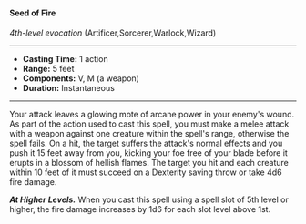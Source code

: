 #### Seed of Fire
*4th-level evocation* (Artificer,Sorcerer,Warlock,Wizard)
___
- **Casting Time:** 1 action
- **Range:** 5 feet
- **Components:** V, M (a weapon)
- **Duration:** Instantaneous
---
Your attack leaves a glowing mote of arcane power
in your enemy's wound. As part of the action used
to cast this spell, you must make a melee attack
with a weapon against one creature within the
spell's range, otherwise the spell fails. On a hit, the
target suffers the attack's normal effects and you
push it 15 feet away from you, kicking your foe free
of your blade before it erupts in a blossom of hellish
flames. The target you hit and each creature within
10 feet of it must succeed on a Dexterity saving
throw or take 4d6 fire damage.

***At Higher Levels.***  When you cast this spell using
a spell slot of 5th level or higher, the fire damage
increases by 1d6 for each slot level above 1st.
